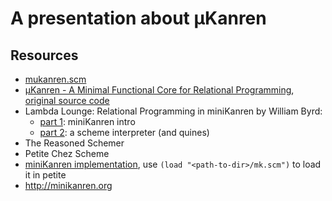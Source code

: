 # A presentation about µKanren

## Resources

* [mukanren.scm](./mukanren.scm)
* [µKanren - A Minimal Functional Core for Relational Programming](http://webyrd.net/scheme-2013/papers/HemannMuKanren2013.pdf),
    [original source code](https://github.com/jasonhemann/microKanren)
* Lambda Lounge: Relational Programming in miniKanren by William Byrd:
    - [part 1](https://www.youtube.com/watch?v=zHov3fKYqBA): miniKanren intro
    - [part 2](https://www.youtube.com/watch?v=nFE2E91VDAk): a scheme interpreter (and quines)
* The Reasoned Schemer
* Petite Chez Scheme
* [miniKanren implementation](https://github.com/miniKanren/miniKanren),
    use `(load "<path-to-dir>/mk.scm")` to load it in petite
* <http://minikanren.org>
